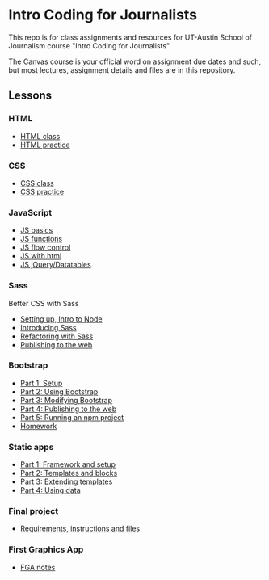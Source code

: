 # Intro Coding for Journalists

This repo is for class assignments and resources for UT-Austin School of Journalism course "Intro Coding for Journalists".

The Canvas course is your official word on assignment due dates and such, but most lectures, assignment details and files are in this repository.

## Lessons

### HTML

- [HTML class](html/html-class.md)
- [HTML practice](html/html-practice.md)

### CSS

- [CSS class](css/css-class.md)
- [CSS practice](css/css-practice.md)

### JavaScript

- [JS basics](js/js-class-01.md)
- [JS functions](js/js-class-02.md)
- [JS flow control](js/js-class-03.md)
- [JS with html](js/js-class-04.md)
- [JS jQuery/Datatables](js/js-class-05.md)

### Sass

Better CSS with Sass

- [Setting up, Intro to Node](sass/sass-01.md)
- [Introducing Sass](sass/sass-02.md)
- [Refactoring with Sass](sass/sass-03.md)
- [Publishing to the web](sass/sass-04.md)

### Bootstrap

- [Part 1: Setup](bootstrap/bootstrap-class-01.md)
- [Part 2: Using Bootstrap](bootstrap/bootstrap-class-02.md)
- [Part 3: Modifying Bootstrap](bootstrap/bootstrap-class-03.md)
- [Part 4: Publishing to the web](bootstrap/bootstrap-class-04.md)
- [Part 5: Running an npm project](bootstrap/bootstrap-class-05.md)
- [Homework](bootstrap/bootstrap-assignment.md)

### Static apps

- [Part 1: Framework and setup](static-apps/static-01.md)
- [Part 2: Templates and blocks](static-apps/static-02.md)
- [Part 3: Extending templates](static-apps/static-03.md)
- [Part 4: Using data](static-apps/static-014.md)

### Final project

- [Requirements, instructions and files](final/final.md)

### First Graphics App

- [FGA notes](fga/fga.md)
